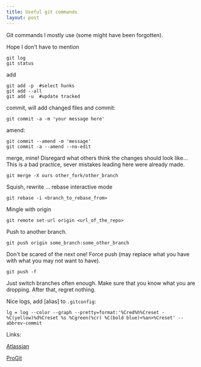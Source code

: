 ```yaml
---
title: Useful git commands 
layout: post
---
```


Git commands I mostly use (some might have been forgotten).

Hope I don't have to mention 

    git log
    git status

add

    git add -p  #select hunks
    git add --all
    git add -u  #update tracked

commit, will add changed files and commit:

    git commit -a -m 'your message here'

amend:

    git commit --amend -m 'message'
    git commit -a --amend --no-edit
    
merge, mine! Disregard what others think the changes should look like... 
This is a bad practice, sever mistakes leading here were already made.

    git merge -X ours other_fork/other_branch

Squish, rewrite ... rebase interactive mode

    git rebase -i <branch_to_rebase_from>

Mingle with origin

    git remote set-url origin <url_of_the_repo>

Push to another branch.

    git push origin some_branch:some_other_branch

Don't be scared of the next one!
Force push (may replace what you have with what you may not want to have).

    git push -f

Just switch branches often enough.
Make sure that you know what you are dropping.
After that, regret nothing.

Nice logs, add \[alias\] to `.gitconfig`:

    lg = log --color --graph --pretty=format:'%Cred%h%Creset -%C(yellow)%d%Creset %s %Cgreen(%cr) %C(bold blue)<%an>%Creset' --abbrev-commit

Links:


[Atlassian](https://www.atlassian.com/git/tutorials/setting-up-a-repository/git-config)

[ProGit](http://git-scm.com/book/en/v2/Getting-Started-About-Version-Control)